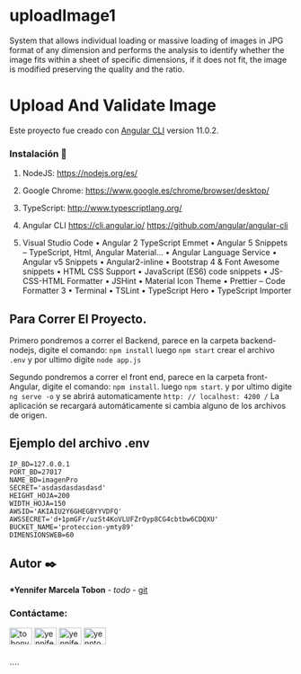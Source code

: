 # uploadImage1

System that allows individual loading or massive loading of images in JPG format of any dimension and performs the analysis to identify whether the image fits within a sheet of specific dimensions, if it does not fit, the image is modified preserving the quality and the ratio.

# Upload And Validate Image

Este proyecto fue creado con [Angular CLI](https://github.com/angular/angular-cli) version 11.0.2.

### Instalación 🔧

1. NodeJS: https://nodejs.org/es/
2. Google Chrome:
   https://www.google.es/chrome/browser/desktop/
3. TypeScript:
   http://www.typescriptlang.org/
4. Angular CLI
   https://cli.angular.io/
   https://github.com/angular/angular-cli

5. Visual Studio Code
   • Angular 2 TypeScript Emmet
   • Angular 5 Snippets – TypeScript, Html, Angular Material...
   • Angular Language Service
   • Angular v5 Snippets
   • Angular2-inline
   • Bootstrap 4 & Font Awesome snippets
   • HTML CSS Support
   • JavaScript (ES6) code snippets
   • JS-CSS-HTML Formatter
   • JSHint
   • Material Icon Theme
   • Prettier – Code Formatter 3
   • Terminal
   • TSLint
   • TypeScript Hero
   • TypeScript Importer

## Para Correr El Proyecto.

Primero pondremos a correr el Backend, parece en la carpeta backend-nodejs, digite el comando:
`npm install`
luego `npm start`
crear el archivo `.env`
y por ultimo digite `node app.js`

Segundo pondremos a correr el front end, parece en la carpeta front-Angular, digite el comando:
`npm install`.
luego `npm start`.
y por ultimo digite `ng serve -o` y se abrirá automaticamente `http: // localhost: 4200 /`
La aplicación se recargará automáticamente si cambia alguno de los archivos de origen.

## Ejemplo del archivo .env

```PORT=3000
IP_BD=127.0.0.1
PORT_BD=27017
NAME_BD=imagenPro
SECRET='asdasdasdasdasd'
HEIGHT_HOJA=200
WIDTH_HOJA=150
AWSID='AKIAIU2Y6GHEGBYYVDFQ'
AWSSECRET='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'
BUCKET_NAME='proteccion-ymty89'
DIMENSIONSWEB=60
```

## Autor ✒️

**\*Yennifer Marcela Tobon** - _todo_ - [git](https://github.com/yenniferTobon?tab=repositories)

<h3 align="left">Contáctame:</h3>
<p align="left">
<a href="https://twitter.com/tobonyennifer" target="blank"><img align="center" src="https://cdn.jsdelivr.net/npm/simple-icons@3.0.1/icons/twitter.svg" alt="tobonyennifer" height="30" width="40" /></a>
<a href="https://linkedin.com/in/yennifertobon25" target="blank"><img align="center" src="https://cdn.jsdelivr.net/npm/simple-icons@3.0.1/icons/linkedin.svg" alt="yennifertobon25" height="30" width="40" /></a>
<a href="https://fb.com/yennifertobon25" target="blank"><img align="center" src="https://cdn.jsdelivr.net/npm/simple-icons@3.0.1/icons/facebook.svg" alt="yennifertobon25" height="30" width="40" /></a>
<a href="https://instagram.com/yenntobon" target="blank"><img align="center" src="https://cdn.jsdelivr.net/npm/simple-icons@3.0.1/icons/instagram.svg" alt="yenntobon" height="30" width="40" /></a>
</p>
<br/>
````
